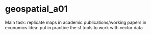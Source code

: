 # geospatial_a01
Main task: replicate maps in academic publications/working papers in economics 
Idea: put in practice the sf tools to work with vector data
